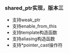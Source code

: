 ### shared_ptr实现，版本三

- 支持weak_ptr
- 支持enable_from_this
- 支持template构造函数
- 支持aliasing构造函数
- 支持\*pointer_cast操作符
